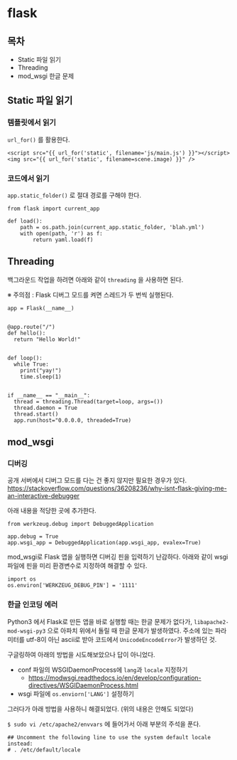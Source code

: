 # flask

## 목차

- Static 파일 읽기
- Threading
- mod_wsgi 한글 문제


## Static 파일 읽기

### 템플릿에서 읽기
`url_for()` 를 활용한다.

```
<script src="{{ url_for('static', filename='js/main.js') }}"></script>
<img src="{{ url_for('static', filename=scene.image) }}" />
```

### 코드에서 읽기
`app.static_folder()` 로 절대 경로를 구해야 한다.

```
from flask import current_app

def load():
    path = os.path.join(current_app.static_folder, 'blah.yml')
    with open(path, 'r') as f:
        return yaml.load(f)
```


## Threading

백그라운드 작업을 하려면 아래와 같이 `threading` 을 사용하면 된다.

※ 주의점 : Flask 디버그 모드를 켜면 스레드가 두 번씩 실행된다.

```
app = Flask(__name__)


@app.route("/")
def hello():
  return "Hello World!"


def loop():
  while True:
    print("yay!")
    time.sleep(1)


if __name__ == "__main__":
  thread = threading.Thread(target=loop, args=())
  thread.daemon = True
  thread.start()
  app.run(host="0.0.0.0, threaded=True)
```


## mod_wsgi

### 디버깅
공개 서버에서 디버그 모드를 다는 건 좋지 않지만 필요한 경우가 있다.
https://stackoverflow.com/questions/36208236/why-isnt-flask-giving-me-an-interactive-debugger

아래 내용을 적당한 곳에 추가한다.
```
from werkzeug.debug import DebuggedApplication

app.debug = True
app.wsgi_app = DebuggedApplication(app.wsgi_app, evalex=True)
```

mod_wsgi로 Flask 앱을 실행하면 디버깅 핀을 입력하기 난감하다.
아래와 같이 wsgi 파일에 핀을 미리 환경변수로 지정하여 해결할 수 있다.

```
import os
os.environ['WERKZEUG_DEBUG_PIN'] = '1111'
```

### 한글 인코딩 에러
Python3 에서 Flask로 만든 앱을 바로 실행할 때는 한글 문제가 없다가, `libapache2-mod-wsgi-py3` 으로 아파치 위에서 돌릴 때 한글 문제가 발생하였다. 주소에 있는 파라미터를 utf-8이 아닌 ascii로 받아 코드에서 `UnicodeEncodeError`가 발생하던 것.

구글링하여 아래의 방법을 시도해보았으나 답이 아니었다.
- conf 파일의 WSGIDaemonProcess에 `lang`과 `locale` 지정하기
  - https://modwsgi.readthedocs.io/en/develop/configuration-directives/WSGIDaemonProcess.html
- wsgi 파일에 `os.enviorn['LANG']` 설정하기

그러다가 아래 방법을 사용하니 해결되었다. (위의 내용은 안해도 되었다)

`$ sudo vi /etc/apache2/envvars` 에 들어가서 아래 부분의 주석을 푼다.

```
## Uncomment the following line to use the system default locale instead:
# . /etc/default/locale
```
